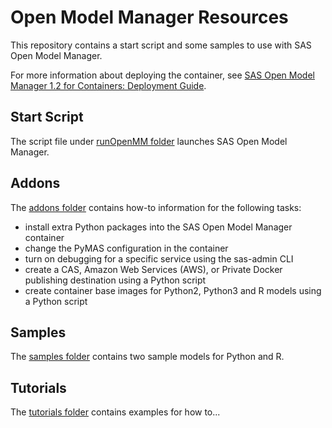 # Open Model Manager Resources

This repository contains a start script and some samples to use with SAS Open Model Manager.

For more information about deploying the container, see [SAS Open Model Manager 1.2 for Containers: Deployment Guide](http://documentation.sas.com/?docsetId=dplymdlmgmt0phy0dkr&docsetTarget=titlepage.htm&docsetVersion=1.2&locale=en).

## Start Script
The script file under [runOpenMM folder](runOpenMM/) launches SAS Open Model Manager.

## Addons
The [addons folder](addons/) contains how-to information for the following tasks:
* install extra Python packages into the SAS Open Model Manager container
* change the PyMAS configuration in the container
* turn on debugging for a specific service using the sas-admin CLI
* create a CAS, Amazon Web Services (AWS), or Private Docker publishing destination using a Python script
* create container base images for Python2, Python3 and R models using a Python script

## Samples
The [samples folder](samples/) contains two sample models for Python and R.  

## Tutorials
The [tutorials folder](tutorials/) contains examples for how to...
